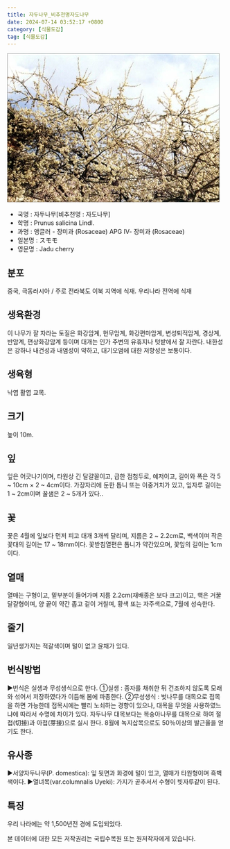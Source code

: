 ```yaml
---
title: 자두나무_비추천명자도나무
date: 2024-07-14 03:52:17 +0800
category: [식물도감]
tag: [식물도감]
---
```




![자두나무[비추천명 : 자도나무]](/assets/img/fileUpload/plants/basic/Rosaceae/Prunus/12896/1_th2.JPG)
- 국명 : 자두나무[비추천명 : 자도나무]
- 학명 : Prunus salicina Lindl.
- 과명 : 앵글러 - 장미과 (Rosaceae) APG Ⅳ- 장미과 (Rosaceae)
- 일본명 : スモモ
- 영문명 : Jadu cherry


## 분포
중국, 극동러시아 / 주로 전라북도 이북 지역에 식재. 우리나라 전역에 식재
## 생육환경
이 나무가 잘 자라는 토질은 화강암계, 현무암계, 화강편마암계, 변성퇴적암계, 경상계, 반암계, 편상화강암계 등이며 대개는 인가 주변의 유휴지나 텃밭에서 잘 자란다. 내한성은 강하나 내건성과 내염성이 약하고, 대기오염에 대한 저항성은 보통이다.
## 생육형
낙엽 활엽 교목.
## 크기
높이 10m.
## 잎
잎은 어긋나기이며, 타원상 긴 달걀꼴이고, 급한 점첨두로, 예저이고, 길이와 폭은 각 5 ~ 10cm × 2 ~ 4cm이다.  가장자리에 둔한 톱니 또는 이중거치가 있고, 잎자루 길이는 1 ~ 2cm이며 꿀샘은 2 ~ 5개가 있다..
## 꽃
꽃은 4월에 잎보다 먼저 피고 대개 3개씩 달리며, 지름은 2 ~ 2.2cm로, 백색이며  작은꽃대의 길이는 17 ~ 18mm이다.  꽃받침열편은 톱니가 약간있으며, 꽃잎의 길이는 1cm이다.
## 열매
열매는 구형이고, 밑부분이 들어가며 지름 2.2cm(재배종은 보다 크고)이고, 핵은 거꿀달걀형이며, 양 끝이 약간 좁고 겉이 거칠며, 황색 또는 자주색으로, 7월에 성숙한다.
## 줄기
일년생가지는 적갈색이며 털이 없고 윤채가 있다.
## 번식방법
▶번식은 실생과 무성생식으로 한다. 
①실생 : 종자를 채취한 뒤 건조하지 않도록 모래와 섞어서 저장하였다가 이듬해 봄에 파종한다. 
②무성생식 : 벚나무를 대목으로 접목을 하면 가능한데 접목시에는 빨리 노쇠하는 경향이 있으나, 대목을 무엇을 사용하였느냐에 따라서 수명에 차이가 있다. 자두나무 대목보다는 복숭아나무를 대목으로 하여 절접(切接)과 아접(芽接)으로 실시 한다. 8월에 녹지삽목으로도 50％이상의 발근율을 얻기도 한다.
## 유사종
▶서양자두나무(P. domestica): 잎 뒷면과 화경에 털이 있고, 열매가 타원형이며 흑벽색이다.
▶열녀목(var.columnalis Uyeki): 가지가 곧추서서 수형이 빗자루같이 된다.
## 특징
우리 나라에는 약 1,500년전 경에 도입되었다.






본 데이터에 대한 모든 저작권리는 국립수목원 또는 원저작자에게 있습니다.
